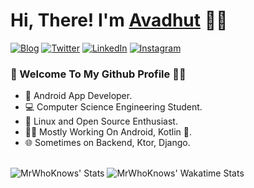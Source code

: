 # Hi, There! I'm [Avadhut](https://mrwhoknows.com) 🙋‍♂️

[![Blog](https://img.shields.io/badge/-Blog-grey?style=for-the-badge&logo=blogger&logoColor=blue&link=https://blog.mrwhoknows.com/)](https://blog.mrwhoknows.com)
[![Twitter](https://img.shields.io/badge/-mr_whoknows-grey?style=for-the-badge&logo=twitter&logoColor=blue&link=https://twitter.com/mr_whoknows55/)](https://twitter.com/mr_whoknows55)
[![LinkedIn](https://img.shields.io/badge/-mr_whoknows-grey?style=for-the-badge&logo=linkedin&logoColor=blue&https://linkedin.com/in/mrwhoknows/)](https://linkedin.com/in/mrwhoknows/)
[![Instagram](https://img.shields.io/badge/-mr_whoknows-grey?style=for-the-badge&logo=instagram&logoColor=blue&link=https://instagram.com/mr_whoknows/)](https://instagram.com/mr_whoknows)  

### 🎍 Welcome To My Github Profile 👨‍💻

- 📱 Android App Developer.
- 💻 Computer Science Engineering Student.
- 🐧 Linux and Open Source Enthusiast.
- 👨‍💻 Mostly Working On Android, Kotlin 💙.
- 🌐 Sometimes on Backend, Ktor, Django.
<br/>
<img src="https://github-readme-stats.vercel.app/api?username=mrwhoknows55&include_all_commits=true&show_icons=true&theme=onedark" alt="MrWhoKnows' Stats" />  
<img src="https://github-readme-stats.vercel.app/api/wakatime?username=MrWhoKnows&layout=compact&theme=onedark" alt="MrWhoKnows' Wakatime Stats" />

